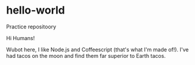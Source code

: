 # hello-world
Practice repositoory

Hi Humans!

Wubot here, I like Node.js and Coffeescript (that's what I'm made of!).
I've had tacos on the moon and find them far superior to Earth tacos.
